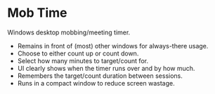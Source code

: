 # Mob Time

Windows desktop mobbing/meeting timer.

* Remains in front of (most) other windows for always-there usage.
* Choose to either count up or count down.
* Select how many minutes to target/count for.
* UI clearly shows when the timer runs over and by how much.
* Remembers the target/count duration between sessions.
* Runs in a compact window to reduce screen wastage.
